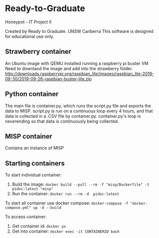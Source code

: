 # Ready-to-Graduate
Honeypot - IT Project II


Created by Ready to Graduate.
UNSW Canberra
This software is designed for educational use only. 

## Strawberry container
An Ubuntu image with QEMU installed running a raspberry pi buster VM
Need to downlaod the image and add into the strawberry folder. http://downloads.raspberrypi.org/raspbian_lite/images/raspbian_lite-2019-09-30/2019-09-26-raspbian-buster-lite.zip

## Python container
The main file is container.py, which runs the script.py file and exports the data to MISP. script.py is run on a continuous loop every 4 hours, and that data is collected in a .CSV file by container.py. container.py's loop is neverending so that data is continuously being collected. 

## MISP container
Contains an instance of MISP

## Starting containers
To start individual container: 
1. Build the image: `docker build --pull --rm -f "misp/Dockerfile" -t pidoc:latest "misp"`
2. Run the container: `docker run --rm -d  pidoc:latest`


To start all container use docker compose: `docker-compose -f "docker-compose.yml" up -d --build`

To access container:
1. Get container id: `docker ps`
2. Get into container: `docker exec -it CONTAINERID bash`


